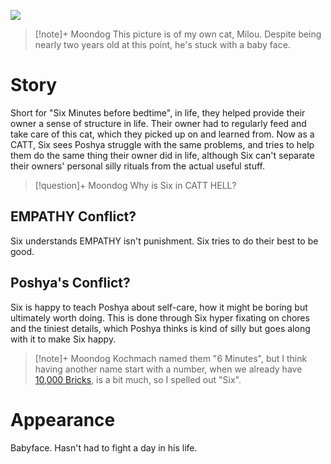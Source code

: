 ![](Six.png)
>[!note]+ Moondog
>This picture is of my own cat, Milou. Despite being nearly two years old at this point, he's stuck with a baby face.
# Story
Short for "Six Minutes before bedtime", in life, they helped provide their owner a sense of structure in life. Their owner had to regularly feed and take care of this cat, which they picked up on and learned from. Now as a CATT, Six sees Poshya struggle with the same problems, and tries to help them do the same thing their owner did in life, although Six can't separate their owners' personal silly rituals from the actual useful stuff. 

>[!question]+ Moondog
>Why is Six in CATT HELL?
## EMPATHY Conflict?
Six understands EMPATHY isn't punishment. Six tries to do their best to be good.

## Poshya's Conflict?
Six is happy to teach Poshya about self-care, how it might be boring but ultimately worth doing. This is done through Six hyper fixating on chores and the tiniest details, which Poshya thinks is kind of silly but goes along with it to make Six happy.

>[!note]+ Moondog
>Kochmach named them "6 Minutes", but I think having another name start with a number, when we already have [10,000 Bricks](10,000%20Bricks.md), is a bit much, so I spelled out "Six". 

# Appearance
Babyface. Hasn't had to fight a day in his life.